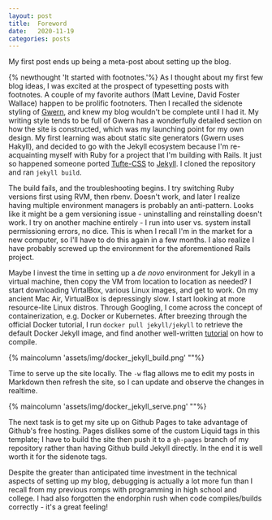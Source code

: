 ```yaml
---
layout: post
title:  Foreword
date:   2020-11-19
categories: posts
---
```

My first post ends up being a meta-post about setting up the blog.
<!--more-->

{% newthought 'It started with footnotes.'%} As I thought about my first few blog ideas, I was excited at the prospect of typesetting posts with footnotes. A couple of my favorite authors (Matt Levine, David Foster Wallace) happen to be prolific footnoters. Then I recalled the sidenote styling of [Gwern](https://www.gwern.net/index), and knew my blog wouldn't be complete until I had it. My writing style tends to be full of  Gwern has a wonderfully detailed section on how the site is constructed, which was my launching point for my own design. My first learning was about static site generators (Gwern uses Hakyll), and decided to go with the Jekyll ecosystem because I'm re-acquainting myself with Ruby for a project that I'm building with Rails. It just so happened someone ported [Tufte-CSS](https://github.com/edwardtufte/tufte-css) to [Jekyll](https://github.com/clayh53/tufte-jekyll). I cloned the repository and ran ```jekyll build```.

The build fails, and the troubleshooting begins. I try switching Ruby versions first using RVM, then rbenv. Doesn't work, and later I realize having multiple environment managers is probably an anti-pattern. Looks like it might be a gem versioning issue - uninstalling and reinstalling doesn't work. I try on another machine entirely - I run into user vs. system install permissioning errors, no dice. This is when I recall I'm in the market for a new computer, so I'll have to do this again in a few months. I also realize I have probably screwed up the environment for the aforementioned Rails project.  

Maybe I invest the time in setting up a *de novo* environment for Jekyll in a virtual machine, then copy the VM from location to location as needed? I start downloading VirtalBox, various Linux images, and get to work. On my ancient Mac Air, VirtualBox is depressingly slow. I start looking at more resource-lite Linux distros. Through Googling, I come across the concept of containerization, e.g. Docker or Kubernetes. After breezing through the official Docker tutorial, I run ```docker pull jekyll/jekyll``` to retrieve the default Docker Jekyll image, and find another well-written [tutorial](https://dev.to/michael/compile-a-jekyll-project-without-installing-jekyll-or-ruby-by-using-docker-4184) on how to compile.


{% maincolumn 'assets/img/docker_jekyll_build.png' ""%}

Time to serve up the site locally. The ```-w``` flag allows me to edit my posts in Markdown then refresh the site, so I can update and observe the changes in realtime. 

{% maincolumn 'assets/img/docker_jekyll_serve.png' ""%}

The next task is to get my site up on Github Pages to take advantage of Github's free hosting. Pages dislikes some of the custom Liquid tags in this template; I have to build the site then push it to a ```gh-pages``` branch of my repository rather than having Github build Jekyll directly. In the end it is well worth it for the sidenote tags.

Despite the greater than anticipated time investment in the technical aspects of setting up my blog, debugging is actually a lot more fun than I recall from my previous romps with programming in high school and college. I had also forgotten the endorphin rush when code compiles/builds correctly - it's a great feeling!









